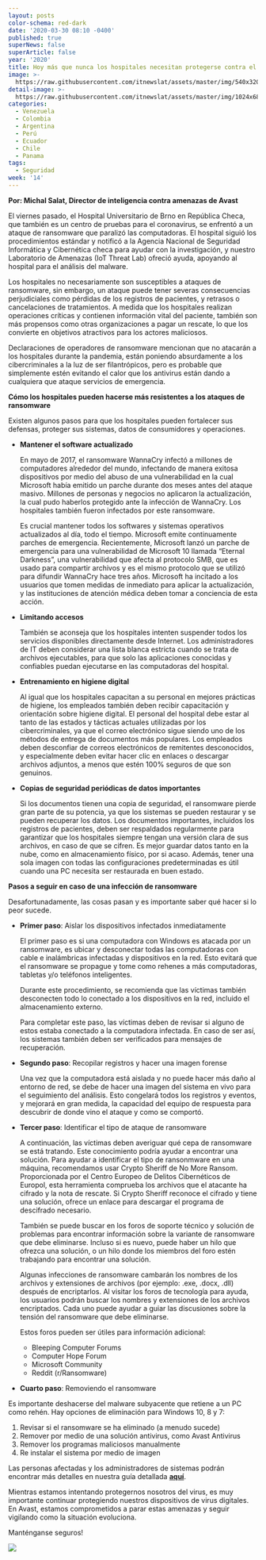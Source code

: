 ```yaml
---
layout: posts
color-schema: red-dark
date: '2020-03-30 08:10 -0400'
published: true
superNews: false
superArticle: false
year: '2020'
title: Hoy más que nunca los hospitales necesitan protegerse contra el virus digital
image: >-
  https://raw.githubusercontent.com/itnewslat/assets/master/img/540x320/Hospital-p.jpg
detail-image: >-
  https://raw.githubusercontent.com/itnewslat/assets/master/img/1024x680/Hospital-g.jpg
categories:
  - Venezuela
  - Colombia
  - Argentina
  - Perú
  - Ecuador
  - Chile
  - Panama
tags:
  - Seguridad
week: '14'
---
```

**Por: Michal Salat, Director de inteligencia contra amenazas de Avast**

El viernes pasado, el Hospital Universitario de Brno en República Checa, que también es un centro de pruebas para el coronavirus, se enfrentó a un ataque de ransomware que paralizó las computadoras. El hospital siguió los procedimientos estándar y notificó a la Agencia Nacional de Seguridad Informática y Cibernética checa para ayudar con la investigación, y nuestro Laboratorio de Amenazas (IoT Threat Lab) ofreció ayuda, apoyando al hospital para el análisis del malware.

Los hospitales no necesariamente son susceptibles a ataques de ransomware, sin embargo, un ataque puede tener severas consecuencias perjudiciales como pérdidas de los registros de pacientes, y retrasos o cancelaciones de tratamientos. A medida que los hospitales realizan operaciones críticas y contienen información vital del paciente, también son más propensos como otras organizaciones a pagar un rescate, lo que los convierte en objetivos atractivos para los actores maliciosos.

Declaraciones de operadores de ransomware mencionan que no atacarán a los hospitales durante la pandemia, están poniendo absurdamente a los cibercriminales a la luz de ser filantrópicos, pero es probable que simplemente estén evitando el calor que los antivirus están dando a cualquiera que ataque servicios de emergencia.

**Cómo los hospitales pueden hacerse más resistentes a los ataques de ransomware**

Existen algunos pasos para que los hospitales pueden fortalecer sus defensas, proteger sus sistemas, datos de consumidores y operaciones. 

- **Mantener el software actualizado**

  En mayo de 2017, el ransomware WannaCry infectó a millones de computadores alrededor del mundo, infectando de manera exitosa dispositivos por medio del abuso de una vulnerabilidad en la cual Microsoft había emitido un parche durante dos meses antes del ataque masivo. Millones de personas y negocios no aplicaron la actualización, la cual pudo haberlos protegido ante la infección de WannaCry. Los hospitales también fueron infectados por este ransomware.
  
  Es crucial mantener todos los softwares y sistemas operativos actualizados al día, todo el tiempo. Microsoft emite continuamente parches de emergencia. Recientemente, Microsoft lanzó un parche de emergencia para una vulnerabilidad de Microsoft 10 llamada “Eternal Darkness”, una vulnerabilidad que afecta al protocolo SMB, que es usado para compartir archivos y es el mismo protocolo que se utilizó para difundir WannaCry hace tres años. Microsoft ha incitado a los usuarios que tomen medidas de inmediato para aplicar la actualización, y las instituciones de atención médica deben tomar a conciencia de esta acción.

- **Limitando accesos**

  También se aconseja que los hospitales intenten suspender todos los servicios disponibles directamente desde Internet. Los administradores de IT deben considerar una lista blanca estricta cuando se trata de archivos ejecutables, para que solo las aplicaciones conocidas y confiables puedan ejecutarse en las computadoras del hospital. 
  
- **Entrenamiento en higiene digital**

  Al igual que los hospitales capacitan a su personal en mejores prácticas de higiene, los empleados también deben recibir capacitación y orientación sobre higiene digital. El personal del hospital debe estar al tanto de las estados y tácticas actuales utilizadas por los cibercriminales, ya que el correo electrónico sigue siendo uno de los métodos de entrega de documentos más populares. Los empleados deben desconfiar de correos electrónicos de remitentes desconocidos, y especialmente deben evitar hacer clic en enlaces o descargar archivos adjuntos, a menos que estén 100% seguros de que son genuinos.

- **Copias de seguridad periódicas de datos importantes**

  Si los documentos tienen una copia de seguridad, el ransomware pierde gran parte de su potencia, ya que los sistemas se pueden restaurar y se pueden recuperar los datos. Los documentos importantes, incluidos los registros de pacientes, deben ser respaldados regularmente para garantizar que los hospitales siempre tengan una versión clara de sus archivos, en caso de que se cifren. Es mejor guardar datos tanto en la nube, como en almacenamiento físico, por si acaso. Además, tener una sola imagen con todas las configuraciones predeterminadas es útil cuando una PC necesita ser restaurada en buen estado.
  
**Pasos a seguir en caso de una infección de ransomware**

Desafortunadamente, las cosas pasan y es importante saber qué hacer si lo peor sucede. 

- **Primer paso**: Aislar los dispositivos infectados inmediatamente

  El primer paso es si una computadora con Windows es atacada por un ransomware, es ubicar y desconectar todas las computadoras con cable e inalámbricas infectadas y dispositivos en la red. Esto evitará que el ransomware se propague y tome como rehenes a más computadoras, tabletas y/o teléfonos inteligentes.

  Durante este procedimiento, se recomienda que las víctimas también desconecten todo lo conectado a los dispositivos en la red, incluido el almacenamiento externo.

  Para completar este paso, las víctimas deben de revisar si alguno de estos estaba conectado a la computadora infectada. En caso de ser así, los sistemas también deben ser verificados para mensajes de recuperación.

- **Segundo paso**: Recopilar registros y hacer una imagen forense

  Una vez que la computadora está aislada y no puede hacer más daño al entorno de red, se debe de hacer una imagen del sistema en vivo para el seguimiento del análisis. Esto congelará todos los registros y eventos, y mejorará en gran medida, la capacidad del equipo de respuesta para descubrir de donde vino el ataque y como se comportó. 

- **Tercer paso**: Identificar el tipo de ataque de ransomware

  A continuación, las víctimas deben averiguar qué cepa de ransomware se está tratando. Este conocimiento podría ayudar a encontrar una solución. Para ayudar a identificar el tipo de ransonmware en una máquina, recomendamos usar Crypto Sheriff de No More Ransom. Proporcionada por el Centro Europeo de Delitos Cibernéticos de Europol, esta herramienta comprueba los archivos que el atacante ha cifrado y la nota de rescate. Si Crypto Sheriff 
  reconoce el cifrado y tiene una solución, ofrece un enlace para descargar el programa de descifrado necesario.

  También se puede buscar en los foros de soporte técnico y solución de problemas para encontrar información sobre la variante de ransomware que debe eliminarse. Incluso si es nuevo, puede haber un hilo que ofrezca una solución, o un hilo donde los miembros del foro estén trabajando para encontrar una solución.

  Algunas infecciones de ransomware cambarán los nombres de los archivos y extensiones de archivos (por ejemplo: .exe, .docx, .dll) después de encriptarlos. Al visitar los foros de tecnología para ayuda, los usuarios podrán buscar los nombres y extensiones de los archivos encriptados. Cada uno puede ayudar a guiar las discusiones sobre la tensión del ransomware que debe eliminarse.

  Estos foros pueden ser útiles para información adicional:

  - Bleeping Computer Forums
  - Computer Hope Forum
  - Microsoft Community
  - Reddit (r/Ransomware)

- **Cuarto paso**: Removiendo el ransomware

Es importante deshacerse del malware subyacente que retiene a un PC como rehén. Hay opciones de eliminación para Windows 10, 8 y 7:

1. Revisar si el ransomware se ha eliminado (a menudo sucede)
1. Remover por medio de una solución antivirus, como Avast Antivirus
1. Remover los programas maliciosos manualmente
1. Re instalar el sistema por medio de imagen

Las personas afectadas y los administradores de sistemas podrán encontrar más detalles en nuestra guía detallada **[aquí](https://www.avast.com/c-how-to-remove-ransomware-pc)**.

Mientras estamos intentando protegernos nosotros del virus, es muy importante continuar protegiendo nuestros dispositivos de virus digitales. En Avast, estamos comprometidos a parar estas amenazas y seguir vigilando como la situación evoluciona. 

Manténganse seguros!

<img src="https://tracker.metricool.com/c3po.jpg?hash=56f88a41e39ab42c063cc51676587a04"/>
